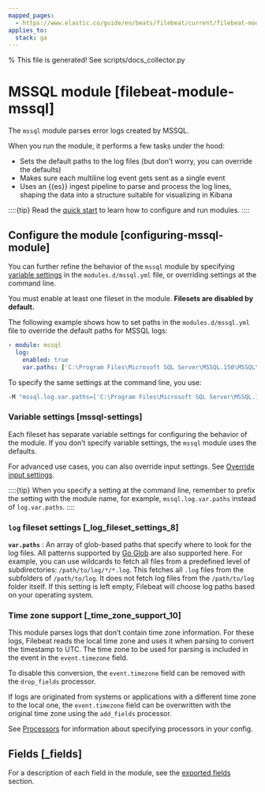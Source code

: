 ```yaml
---
mapped_pages:
  - https://www.elastic.co/guide/en/beats/filebeat/current/filebeat-module-mssql.html
applies_to:
  stack: ga
---
```


% This file is generated! See scripts/docs_collector.py

# MSSQL module [filebeat-module-mssql]

The `mssql` module parses error logs created by MSSQL.

When you run the module, it performs a few tasks under the hood:

* Sets the default paths to the log files (but don’t worry, you can override the defaults)
* Makes sure each multiline log event gets sent as a single event
* Uses an {{es}} ingest pipeline to parse and process the log lines, shaping the data into a structure suitable for visualizing in Kibana

::::{tip}
Read the [quick start](/reference/filebeat/filebeat-installation-configuration.md) to learn how to configure and run modules.
::::



## Configure the module [configuring-mssql-module]

You can further refine the behavior of the `mssql` module by specifying [variable settings](#mssql-settings) in the `modules.d/mssql.yml` file, or overriding settings at the command line.

You must enable at least one fileset in the module. **Filesets are disabled by default.**

The following example shows how to set paths in the `modules.d/mssql.yml` file to override the default paths for MSSQL logs:

```yaml
- module: mssql
  log:
    enabled: true
    var.paths: ['C:\Program Files\Microsoft SQL Server\MSSQL.150\MSSQL\LOG\ERRORLOG*']
```

To specify the same settings at the command line, you use:

```sh
-M "mssql.log.var.paths=['C:\Program Files\Microsoft SQL Server\MSSQL.150\MSSQL\LOG\ERRORLOG*']"
```


### Variable settings [mssql-settings]

Each fileset has separate variable settings for configuring the behavior of the module. If you don’t specify variable settings, the `mssql` module uses the defaults.

For advanced use cases, you can also override input settings. See [Override input settings](/reference/filebeat/advanced-settings.md).

::::{tip}
When you specify a setting at the command line, remember to prefix the setting with the module name, for example, `mssql.log.var.paths` instead of `log.var.paths`.
::::



### `log` fileset settings [_log_fileset_settings_8]

**`var.paths`**
:   An array of glob-based paths that specify where to look for the log files. All patterns supported by [Go Glob](https://golang.org/pkg/path/filepath/#Glob) are also supported here. For example, you can use wildcards to fetch all files from a predefined level of subdirectories: `/path/to/log/*/*.log`. This fetches all `.log` files from the subfolders of `/path/to/log`. It does not fetch log files from the `/path/to/log` folder itself. If this setting is left empty, Filebeat will choose log paths based on your operating system.


### Time zone support [_time_zone_support_10]

This module parses logs that don’t contain time zone information. For these logs, Filebeat reads the local time zone and uses it when parsing to convert the timestamp to UTC. The time zone to be used for parsing is included in the event in the `event.timezone` field.

To disable this conversion, the `event.timezone` field can be removed with the `drop_fields` processor.

If logs are originated from systems or applications with a different time zone to the local one, the `event.timezone` field can be overwritten with the original time zone using the `add_fields` processor.

See [Processors](/reference/filebeat/filtering-enhancing-data.md) for information about specifying processors in your config.

## Fields [_fields]

For a description of each field in the module, see the [exported fields](/reference/filebeat/exported-fields-mssql.md) section.
